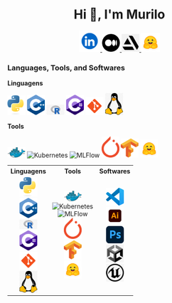 
<h1 align="center">Hi 👋, I'm Murilo</h1>

<p align="center">
    <a href="https://www.linkedin.com/in/msmurilo/" target="_blank"> <img alt="Linkedin" width="48px" src="https://github.com/muriloms/muriloms/blob/main/imgs/linkedin.png"/> </a>
    <a href="https://medium.com/@msmurilo" target="_blank"> <img alt="Medium" width="40px" src="https://github.com/muriloms/muriloms/blob/main/imgs/medium.png"/> </a>
    <a href="https://www.artstation.com/mrespingo" target="_blank"> <img alt="Artstation" width="40px" src="https://github.com/muriloms/muriloms/blob/main/imgs/artstation.png"/> </a>
    <a href="https://huggingface.co/muriloms" target="_blank"> <img alt="Linkedin" width="42px" src="https://github.com/muriloms/muriloms/blob/main/imgs/huggingface.png"/> </a>
</p>  

### Languages, Tools, and Softwares


<!-- Linguagens -->
**Linguagens**  
<p>
    <img src="https://github.com/muriloms/muriloms/blob/main/imgs/python.png" alt="Python" width="40px"/>
    <img src="https://github.com/muriloms/muriloms/blob/main/imgs/cpp.png" alt="C++" width="40px"/>
    <img src="https://github.com/muriloms/muriloms/blob/main/imgs/r.png" alt="R" width="40px"/>
    <img src="https://github.com/muriloms/muriloms/blob/main/imgs/csharp.png" alt="C#" width="40px"/>
    <img src="https://github.com/muriloms/muriloms/blob/main/imgs/git.png" alt="Git" width="40px"/>
    <img src="https://github.com/muriloms/muriloms/blob/main/imgs/linux.png" alt="Linux" width="40px"/>
</p>

<!-- Tools -->
**Tools**  
<p>
    <img src="https://github.com/muriloms/muriloms/blob/main/imgs/docker.png" alt="Docker" width="40px"/>
    <img src="https://github.com/muriloms/muriloms/blob/main/imgs/kubernetes.png" alt="Kubernetes" width="40px"/>
    <img src="https://github.com/muriloms/muriloms/blob/main/imgs/mlflow.png" alt="MLFlow" width="40px"/>
    <img src="https://github.com/muriloms/muriloms/blob/main/imgs/pytorch.png" alt="PyTorch" width="40px"/>
    <img src="https://github.com/muriloms/muriloms/blob/main/imgs/tensorflow.png" alt="TensorFlow" width="40px"/>
    <img src="https://github.com/muriloms/muriloms/blob/main/imgs/huggingface.png" alt="Hugging Face" width="40px"/>
</p>

<table align="center" width="100%">
  <tr>
    <th>Linguagens</th>
    <th>Tools</th>
    <th>Softwares</th>
  </tr>
  <tr>
    <td align="center">
      <img src="https://github.com/muriloms/muriloms/blob/main/imgs/python.png" alt="Python" width="40px"/><br>
      <img src="https://github.com/muriloms/muriloms/blob/main/imgs/cpp.png" alt="C++" width="40px"/><br>
      <img src="https://github.com/muriloms/muriloms/blob/main/imgs/r.png" alt="R" width="40px"/><br>
      <img src="https://github.com/muriloms/muriloms/blob/main/imgs/csharp.png" alt="C#" width="40px"/><br>
      <img src="https://github.com/muriloms/muriloms/blob/main/imgs/git.png" alt="Git" width="40px"/><br>
      <img src="https://github.com/muriloms/muriloms/blob/main/imgs/linux.png" alt="Linux" width="40px"/>
    </td>
    <td align="center">
      <img src="https://github.com/muriloms/muriloms/blob/main/imgs/docker.png" alt="Docker" width="40px"/><br>
      <img src="https://github.com/muriloms/muriloms/blob/main/imgs/kubernetes.png" alt="Kubernetes" width="40px"/><br>
      <img src="https://github.com/muriloms/muriloms/blob/main/imgs/mlflow.png" alt="MLFlow" width="40px"/><br>
      <img src="https://github.com/muriloms/muriloms/blob/main/imgs/pytorch.png" alt="PyTorch" width="40px"/><br>
      <img src="https://github.com/muriloms/muriloms/blob/main/imgs/tensorflow.png" alt="TensorFlow" width="40px"/><br>
      <img src="https://github.com/muriloms/muriloms/blob/main/imgs/huggingface.png" alt="Hugging Face" width="40px"/>
    </td>
    <td align="center">
      <img src="https://github.com/muriloms/muriloms/blob/main/imgs/vscode.png" alt="VSCode" width="40px"/><br>
      <img src="https://github.com/muriloms/muriloms/blob/main/imgs/illustrator.png" alt="Illustrator" width="40px"/><br>
      <img src="https://github.com/muriloms/muriloms/blob/main/imgs/photoshop.png" alt="Photoshop" width="40px"/><br>
      <img src="https://github.com/muriloms/muriloms/blob/main/imgs/unity.png" alt="Unity" width="40px"/><br>
      <img src="https://github.com/muriloms/muriloms/blob/main/imgs/unrealengine.png" alt="Unreal Engine" width="40px"/>
    </td>
  </tr>
</table>



<!--
**muriloms/muriloms** is a ✨ _special_ ✨ repository because its `README.md` (this file) appears on your GitHub profile.

Here are some ideas to get you started:

- 🔭 I’m currently working on ...
- 🌱 I’m currently learning ...
- 👯 I’m looking to collaborate on ...
- 🤔 I’m looking for help with ...
- 💬 Ask me about ...
- 📫 How to reach me: ...
- 😄 Pronouns: ...
- ⚡ Fun fact: ...
-->
